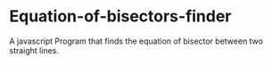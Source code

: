 # Equation-of-bisectors-finder

A javascript Program that finds the equation of bisector between two straight lines. 
